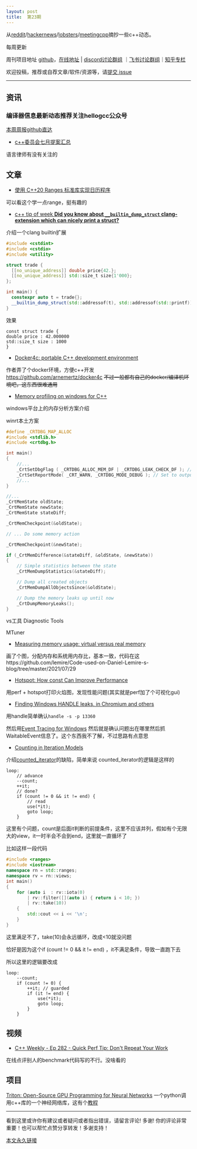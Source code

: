```yaml
---
layout: post
title:  第23期
---
```


从[reddit](https://www.reddit.com/r/cpp/)/[hackernews](https://news.ycombinator.com/)/[lobsters](https://lobste.rs/)/[meetingcpp](https://www.meetingcpp.com/blog/blogroll/items/Meeting-Cpp-Blogroll-291.html)摘抄一些c++动态。

每周更新

周刊项目地址 [github](https://github.com/wanghenshui/cppweeklynews)，[在线地址](https://wanghenshui.github.io/cppweeklynews/) | [discord讨论群组](https://discord.gg/cZ9mXVPGx6) ｜[飞书讨论群组](https://applink.feishu.cn/TeeBWN1D)｜[知乎专栏](https://www.zhihu.com/column/jieyaren)

欢迎投稿，推荐或自荐文章/软件/资源等，请[提交 issue](https://github.com/wanghenshui/cppweeklynews/issues)

---

## 资讯

###  编译器信息最新动态推荐关注hellogcc公众号

[本周周报github直达](https://github.com/hellogcc/osdt-weekly/blob/master/weekly/2021-07-28.md)

- [c++委员会七月提案汇总](http://www.open-std.org/jtc1/sc22/wg21/docs/papers/2021/#mailing2021-07)

语言律师有没有关注的

## 文章

- [使用 C++20 Ranges 标准库实现日历程序](https://zhuanlan.zhihu.com/p/394454479)

可以看这个学一点range，挺有趣的

- [c++ tip of week **Did you know about `__builtin_dump_struct` clang-extension which can nicely print a struct?** ](https://github.com/QuantlabFinancial/cpp_tip_of_the_week/blob/master/236.md)

介绍一个clang builtin扩展

```c++
#include <cstdint>
#include <cstdio>
#include <utility>

struct trade {
  [[no_unique_address]] double price{42.};
  [[no_unique_address]] std::size_t size{1'000};
};

int main() {
  constexpr auto t = trade{};
  __builtin_dump_struct(std::addressof(t), std::addressof(std::printf));
}
```

效果

```
const struct trade {
double price : 42.000000
std::size_t size : 1000
}
```



- [Docker4c: portable C++ development environment](https://arne-mertz.de/2021/07/docker4c-portable-c-development-environment/)

作者弄了个docker环境，方便c++开发 https://github.com/arnemertz/docker4c ~~不过一般都有自己的docker/编译机环境吧，这东西很难通用~~

- [Memory profiling on windows for C++](https://thatonegamedev.com/cpp/memory-profiling-on-windows-for-c/)

windows平台上的内存分析方案介绍

winrt本土方案

```c++
#define _CRTDBG_MAP_ALLOC
#include <stdlib.h>
#include <crtdbg.h>

int main()
{
    //...
    _CrtSetDbgFlag ( _CRTDBG_ALLOC_MEM_DF | _CRTDBG_LEAK_CHECK_DF ); // This is used to auto output memory information about leaks before closing the application
    _CrtSetReportMode( _CRT_WARN, _CRTDBG_MODE_DEBUG ); // Set to output into your IDE's debug window
    //...
}

//...
_CrtMemState oldState;
_CrtMemState newState;
_CrtMemState stateDiff;

_CrtMemCheckpoint(&oldState);

// ... Do some memory action

_CrtMemCheckpoint(&newState);

if (_CrtMemDifference(&stateDiff, &oldState, &newState))
{
    // Simple statistics between the state
    _CrtMemDumpStatistics(&stateDiff);

    // Dump all created objects
    _CrtMemDumpAllObjectsSince(&oldState);

    // Dump the memory leaks up until now
    _CrtDumpMemoryLeaks();
}
```

vs工具 Diagnostic Tools

 MTuner

- [Measuring memory usage: virtual versus real memory](https://lemire.me/blog/2021/07/29/measuring-memory-usage-virtual-versus-real-memory/)

画了个图，分配内存和系统用内存比，基本一致，代码在这https://github.com/lemire/Code-used-on-Daniel-Lemire-s-blog/tree/master/2021/07/29

- [Hotspot: How const Can Improve Performance](https://www.kdab.com/hotspot-to-fix-string-copy/)

用perf + hotspot打印火焰图，发现性能问题(其实就是perf加了个可视化gui)

-  [Finding Windows HANDLE leaks, in Chromium and others](https://randomascii.wordpress.com/2021/07/25/finding-windows-handle-leaks-in-chromium-and-others/)

用handle简单确认`handle -s -p 13360`

然后用[Event Tracing for Windows](https://randomascii.wordpress.com/2015/09/24/etw-central/) 然后就是确认问题出在哪里然后抓WaitableEvent信息了。这个东西我不了解，不过思路有点意思

- [Counting in Iteration Models](https://brevzin.github.io/c++/2021/07/26/counted-iterator/)

介绍[counted_iterator](https://en.cppreference.com/w/cpp/iterator/counted_iterator)的缺陷，简单来说 counted_iterator的逻辑是这样的

```
loop:
    // advance
    --count;
    ++it;
    // done?
    if (count != 0 && it != end) {
        // read
        use(*it);
        goto loop;
    }
```

这里有个问题，count是后面it判断的前提条件，这里不应该并列，假如有个无限大的view，it一时半会不会到end，这里就一直循环了

比如这样一段代码

```c++
#include <ranges>
#include <iostream>
namespace rn = std::ranges;
namespace rv = rn::views;
int main()
{
    for (auto i  : rv::iota(0)
        | rv::filter([](auto i) { return i < 10; })
        | rv::take(10))
    {
        std::cout << i << '\n';
    }
}
```

这里满足不了，take(10)会永远循环，改成<10就没问题

恰好是因为这个if (count != 0 && it != end) ，it不满足条件，导致一直跑下去

所以这里的逻辑要改成

```
loop:
    --count;
    if (count != 0) {
        ++it; // guarded
        if (it != end) {
            use(*it);
            goto loop;
        }
    }
```



## 视频

- [C++ Weekly - Ep 282 - Quick Perf Tip: Don't Repeat Your Work ](https://www.youtube.com/watch?v=IcoNGRL-K5c)

在线点评别人的benchmark代码写的不行。没啥看的

## 项目

[Triton: Open-Source GPU Programming for Neural Networks](https://github.com/openai/triton) 一个python调用c++库的一个神经网络库，这有个[教程](https://triton-lang.org/getting-started/tutorials/01-vector-add.html#sphx-glr-getting-started-tutorials-01-vector-add-py)

---

看到这里或许你有建议或者疑问或者指出错误，请留言评论! 多谢!  你的评论非常重要！也可以帮忙点赞分享转发！多谢支持！

[本文永久链接](https://wanghenshui.github.io/cppweeklynews/posts/023.html)
